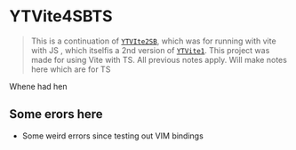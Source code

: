 # YTVite4SBTS

> This is a continuation of [`YTVIte2SB`](https://github.com/K0unty/YTVite2SB), which was for running with vite with JS , which itselfis a 2nd version of [`YTVite1`](https://github.com/K0unty/YTVite1). This project was made for using Vite with TS. All previous notes apply. Will make notes here which are for TS

Whene had hen

## Some erors here

- Some weird errors since testing out VIM bindings
